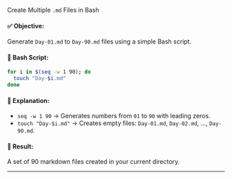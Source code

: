 Create Multiple `.md` Files in Bash

#### ✅ Objective:

Generate `Day-01.md` to `Day-90.md` files using a simple Bash script.

#### 🧾 Bash Script:

```bash
for i in $(seq -w 1 90); do
  touch "Day-$i.md"
done
```

#### 📌 Explanation:

* `seq -w 1 90` → Generates numbers from `01` to `90` with leading zeros.
* `touch "Day-$i.md"` → Creates empty files: `Day-01.md`, `Day-02.md`, ..., `Day-90.md`.

#### 📂 Result:

A set of 90 markdown files created in your current directory.

---
